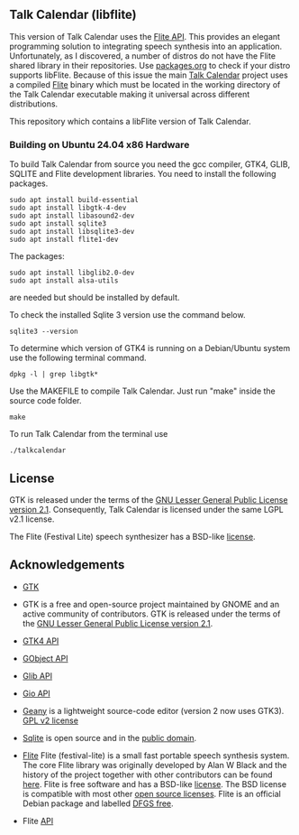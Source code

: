 ## Talk Calendar (libflite)

This version of Talk Calendar uses the [Flite API](http://cmuflite.org/doc/flite_7.html#C-example). This provides an elegant programming solution to integrating speech synthesis into an application.  Unfortunately, as I discovered, a number of distros do not have the Flite shared library in their repositories. Use [packages.org](https://pkgs.org/) to check if your distro supports libFlite. Because of this issue the main [Talk Calendar](https://github.com/crispinprojects/talkcalendar) project uses a compiled [Flite](http://www.festvox.org/flite/) binary which must be located in the working directory of the Talk Calendar executable making it universal across different distributions.

This repository which contains a libFlite version of Talk Calendar.

### Building on Ubuntu 24.04 x86 Hardware

To build Talk Calendar from source you need the gcc compiler, GTK4, GLIB, SQLITE and Flite development libraries. You need to install the following packages.

```
sudo apt install build-essential
sudo apt install libgtk-4-dev
sudo apt install libasound2-dev
sudo apt install sqlite3
sudo apt install libsqlite3-dev
sudo apt install flite1-dev
```

The packages:

```
sudo apt install libglib2.0-dev
sudo apt install alsa-utils
```

are needed but should be installed by default. 

To check the installed Sqlite 3 version use the command below.

```
sqlite3 --version
```

To determine which version of GTK4 is running on a Debian/Ubuntu system use the following terminal command.

```
dpkg -l | grep libgtk*
```

Use the MAKEFILE to compile Talk Calendar. Just run "make" inside the source code folder.

```
make
```

To run Talk Calendar from the terminal use

```
./talkcalendar
```

## License

GTK is released under the terms of the [GNU Lesser General Public License version 2.1](https://www.gnu.org/licenses/old-licenses/lgpl-2.1.html). Consequently, Talk Calendar is licensed under the same LGPL v2.1 license.

The Flite (Festival Lite) speech synthesizer has a BSD-like [license](https://github.com/festvox/flite/blob/master/COPYING).

## Acknowledgements

* [GTK](https://www.gtk.org/)

* GTK is a free and open-source project maintained by GNOME and an active community of contributors. GTK is released under the terms of the [GNU Lesser General Public License version 2.1](https://www.gnu.org/licenses/old-licenses/lgpl-2.1.html).

* [GTK4 API](https://docs.gtk.org/gtk4/index.html)

* [GObject API](https://docs.gtk.org/gobject/index.html)

* [Glib API](https://docs.gtk.org/glib/index.html)

* [Gio API](https://docs.gtk.org/gio/index.html)

* [Geany](https://www.geany.org/) is a lightweight source-code editor (version 2 now uses GTK3). [GPL v2 license](https://www.gnu.org/licenses/old-licenses/gpl-2.0.txt)

* [Sqlite](https://www.sqlite.org/index.html) is open source and in the [public domain](https://www.sqlite.org/copyright.html).

* [Flite](http://www.festvox.org/flite/) Flite (festival-lite) is a small fast portable speech synthesis system. The core Flite library was originally developed by Alan W Black and the history of the project together with other contributors can be found [here](https://github.com/festvox/flite). Flite is free software and has a BSD-like [license](https://github.com/festvox/flite/blob/master/COPYING). The BSD license is compatible with most other [open source licenses](https://www.gnu.org/licenses/gpl-faq.en.html#AllCompatibility). Flite is an official Debian package and labelled [DFGS free](https://blends.debian.org/accessibility/tasks/speechsynthesis).

* Flite [API](http://cmuflite.org/doc/flite_7.html#C-example)





